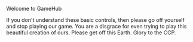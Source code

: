 Welcome to GameHub

If you don't understand these basic controls, then please go off yourself and stop playing our game. You are a disgrace for even trying to play this beautiful creation of ours. Please get off this Earth. Glory to the CCP.